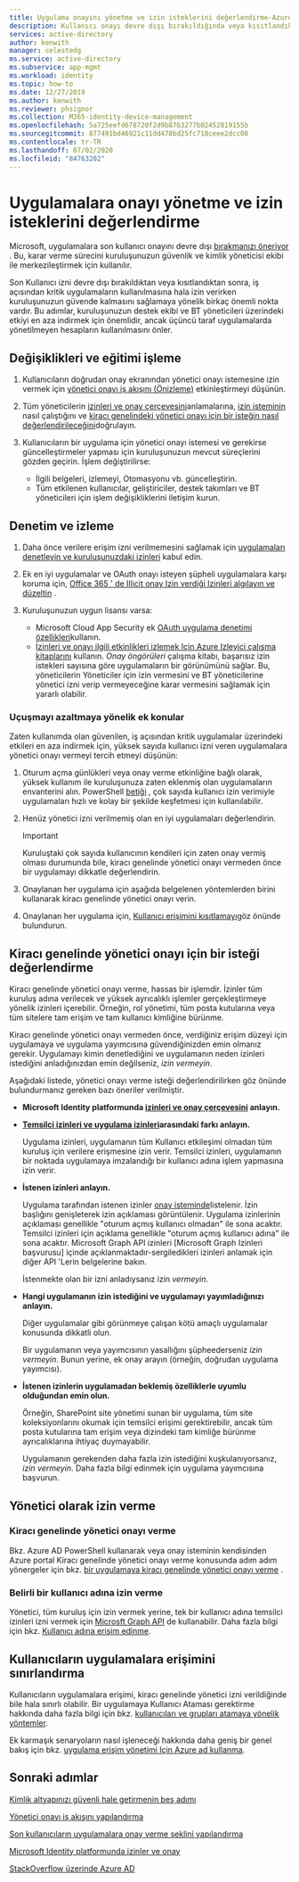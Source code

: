 ```yaml
---
title: Uygulama onayını yönetme ve izin isteklerini değerlendirme-Azure AD
description: Kullanıcı onayı devre dışı bırakıldığında veya kısıtlandıktan sonra izin isteklerini yönetmeyi ve bir uygulamaya kiracı genelinde yönetici onayı için bir istek değerlendirmeyi öğrenin.
services: active-directory
author: kenwith
manager: celestedg
ms.service: active-directory
ms.subservice: app-mgmt
ms.workload: identity
ms.topic: how-to
ms.date: 12/27/2019
ms.author: kenwith
ms.reviewer: phsignor
ms.collection: M365-identity-device-management
ms.openlocfilehash: 5a725eefd678720f2d9b8763277b02452819155b
ms.sourcegitcommit: 877491bd46921c11dd478bd25fc718ceee2dcc08
ms.contentlocale: tr-TR
ms.lasthandoff: 07/02/2020
ms.locfileid: "84763202"
---
```

# <a name="managing-consent-to-applications-and-evaluating-consent-requests"></a>Uygulamalara onayı yönetme ve izin isteklerini değerlendirme

Microsoft, uygulamalara son kullanıcı onayını devre dışı [bırakmanızı öneriyor](https://docs.microsoft.com/azure/security/fundamentals/steps-secure-identity#restrict-user-consent-operations) . Bu, karar verme sürecini kuruluşunuzun güvenlik ve kimlik yöneticisi ekibi ile merkezileştirmek için kullanılır.

Son Kullanıcı izni devre dışı bırakıldıktan veya kısıtlandıktan sonra, iş açısından kritik uygulamaların kullanılmasına hala izin verirken kuruluşunuzun güvende kalmasını sağlamaya yönelik birkaç önemli nokta vardır. Bu adımlar, kuruluşunuzun destek ekibi ve BT yöneticileri üzerindeki etkiyi en aza indirmek için önemlidir, ancak üçüncü taraf uygulamalarda yönetilmeyen hesapların kullanılmasını önler.

## <a name="process-changes-and-education"></a>Değişiklikleri ve eğitimi işleme

 1. Kullanıcıların doğrudan onay ekranından yönetici onayı istemesine izin vermek için [yönetici onayı iş akışını (Önizleme)](configure-admin-consent-workflow.md) etkinleştirmeyi düşünün.

 2. Tüm yöneticilerin [izinleri ve onay çerçevesini](../develop/consent-framework.md)anlamalarına, [izin isteminin](../develop/application-consent-experience.md) nasıl çalıştığını ve [kiracı genelindeki yönetici onayı için bir isteğin nasıl değerlendirileceğini](#evaluating-a-request-for-tenant-wide-admin-consent)doğrulayın.
 3. Kullanıcıların bir uygulama için yönetici onayı istemesi ve gerekirse güncelleştirmeler yapması için kuruluşunuzun mevcut süreçlerini gözden geçirin. İşlem değiştirilirse:
    * İlgili belgeleri, izlemeyi, Otomasyonu vb. güncelleştirin.
    * Tüm etkilenen kullanıcılar, geliştiriciler, destek takımları ve BT yöneticileri için işlem değişikliklerini iletişim kurun.

## <a name="auditing-and-monitoring"></a>Denetim ve izleme

1. Daha önce verilere erişim izni verilmemesini sağlamak için [uygulamaları denetleyin ve kuruluşunuzdaki izinleri](https://docs.microsoft.com/azure/security/fundamentals/steps-secure-identity#audit-apps-and-consented-permissions) kabul edin.

2. Ek en iyi uygulamalar ve OAuth onayı isteyen şüpheli uygulamalara karşı koruma için, [Office 365 ' de Illicit onay Izin verdiği Izinleri algılayın ve düzeltin](https://docs.microsoft.com/microsoft-365/security/office-365-security/detect-and-remediate-illicit-consent-grants) .

3. Kuruluşunuzun uygun lisansı varsa:

    * Microsoft Cloud App Security ek [OAuth uygulama denetimi özellikleri](https://docs.microsoft.com/cloud-app-security/investigate-risky-oauth)kullanın.
    * [İzinleri ve onayı ilgili etkinlikleri izlemek Için Azure Izleyici çalışma kitaplarını](../reports-monitoring/howto-use-azure-monitor-workbooks.md) kullanın. *Onay öngörüleri* çalışma kitabı, başarısız izin istekleri sayısına göre uygulamaların bir görünümünü sağlar. Bu, yöneticilerin Yöneticiler için izin vermesini ve BT yöneticilerine yönetici izni verip vermeyeceğine karar vermesini sağlamak için yararlı olabilir.

### <a name="additional-considerations-for-reducing-friction"></a>Uçuşmayı azaltmaya yönelik ek konular

Zaten kullanımda olan güvenilen, iş açısından kritik uygulamalar üzerindeki etkileri en aza indirmek için, yüksek sayıda kullanıcı izni veren uygulamalara yönetici onayı vermeyi tercih etmeyi düşünün:

1. Oturum açma günlükleri veya onay verme etkinliğine bağlı olarak, yüksek kullanım ile kuruluşunuza zaten eklenmiş olan uygulamaların envanterini alın. PowerShell [betiği](https://gist.github.com/psignoret/41793f8c6211d2df5051d77ca3728c09) , çok sayıda kullanıcı izin verimiyle uygulamaları hızlı ve kolay bir şekilde keşfetmesi için kullanılabilir.

2. Henüz yönetici izni verilmemiş olan en iyi uygulamaları değerlendirin.

   > [!IMPORTANT]
   > Kuruluştaki çok sayıda kullanıcının kendileri için zaten onay vermiş olması durumunda bile, kiracı genelinde yönetici onayı vermeden önce bir uygulamayı dikkatle değerlendirin.

3. Onaylanan her uygulama için aşağıda belgelenen yöntemlerden birini kullanarak kiracı genelinde yönetici onayı verin.

4. Onaylanan her uygulama için, [Kullanıcı erişimini kısıtlamayı](configure-user-consent.md)göz önünde bulundurun.

## <a name="evaluating-a-request-for-tenant-wide-admin-consent"></a>Kiracı genelinde yönetici onayı için bir isteği değerlendirme

Kiracı genelinde yönetici onayı verme, hassas bir işlemdir.  İzinler tüm kuruluş adına verilecek ve yüksek ayrıcalıklı işlemler gerçekleştirmeye yönelik izinleri içerebilir. Örneğin, rol yönetimi, tüm posta kutularına veya tüm sitelere tam erişim ve tam kullanıcı kimliğine bürünme.

Kiracı genelinde yönetici onayı vermeden önce, verdiğiniz erişim düzeyi için uygulamaya ve uygulama yayımcısına güvendiğinizden emin olmanız gerekir. Uygulamayı kimin denetlediğini ve uygulamanın neden izinleri istediğini anladığınızdan emin değilseniz, *izin vermeyin*.

Aşağıdaki listede, yönetici onayı verme isteği değerlendirilirken göz önünde bulundurmanız gereken bazı öneriler verilmiştir.

* **Microsoft Identity platformunda [izinleri ve onay çerçevesini](../develop/consent-framework.md) anlayın.**

* **[Temsilci izinleri ve uygulama izinleri](../develop/v2-permissions-and-consent.md#permission-types)arasındaki farkı anlayın.**

   Uygulama izinleri, uygulamanın tüm Kullanıcı etkileşimi olmadan tüm kuruluş için verilere erişmesine izin verir. Temsilci izinleri, uygulamanın bir noktada uygulamaya imzalandığı bir kullanıcı adına işlem yapmasına izin verir.

* **İstenen izinleri anlayın.**

   Uygulama tarafından istenen izinler [onay isteminde](../develop/application-consent-experience.md)listelenir. İzin başlığını genişleterek izin açıklaması görüntülenir. Uygulama izinlerinin açıklaması genellikle "oturum açmış kullanıcı olmadan" ile sona acaktır. Temsilci izinleri için açıklama genellikle "oturum açmış kullanıcı adına" ile sona acaktır. Microsoft Graph API izinleri [Microsoft Graph Izinleri başvurusu] içinde açıklanmaktadır-sergiledikleri izinleri anlamak için diğer API 'Lerin belgelerine bakın.

   İstenmekte olan bir izni anladıysanız izin *vermeyin*.

* **Hangi uygulamanın izin istediğini ve uygulamayı yayımladığınızı anlayın.**

   Diğer uygulamalar gibi görünmeye çalışan kötü amaçlı uygulamalar konusunda dikkatli olun.

   Bir uygulamanın veya yayımcısının yasallığını şüpheederseniz *izin vermeyin*. Bunun yerine, ek onay arayın (örneğin, doğrudan uygulama yayımcısı).

* **İstenen izinlerin uygulamadan beklemiş özelliklerle uyumlu olduğundan emin olun.**

   Örneğin, SharePoint site yönetimi sunan bir uygulama, tüm site koleksiyonlarını okumak için temsilci erişimi gerektirebilir, ancak tüm posta kutularına tam erişim veya dizindeki tam kimliğe bürünme ayrıcalıklarına ihtiyaç duymayabilir.

   Uygulamanın gerekenden daha fazla izin istediğini kuşkulanıyorsanız, *izin vermeyin*. Daha fazla bilgi edinmek için uygulama yayımcısına başvurun.

## <a name="granting-consent-as-an-administrator"></a>Yönetici olarak izin verme

### <a name="granting-tenant-wide-admin-consent"></a>Kiracı genelinde yönetici onayı verme

Bkz. Azure AD PowerShell kullanarak veya onay isteminin kendisinden Azure portal Kiracı genelinde yönetici onayı verme konusunda adım adım yönergeler için bkz. [bir uygulamaya kiracı genelinde yönetici onayı verme](grant-admin-consent.md) .

### <a name="granting-consent-on-behalf-of-a-specific-user"></a>Belirli bir kullanıcı adına izin verme

Yönetici, tüm kuruluş için izin vermek yerine, tek bir kullanıcı adına temsilci izinleri izni vermek için [Microsft Graph API](https://docs.microsoft.com/graph/use-the-api) de kullanabilir. Daha fazla bilgi için bkz. [Kullanıcı adına erişim edinme](https://docs.microsoft.com/graph/auth-v2-user).

## <a name="limiting-user-access-to-applications"></a>Kullanıcıların uygulamalara erişimini sınırlandırma

Kullanıcıların uygulamalara erişimi, kiracı genelinde yönetici izni verildiğinde bile hala sınırlı olabilir. Bir uygulamaya Kullanıcı Ataması gerektirme hakkında daha fazla bilgi için bkz. [kullanıcıları ve grupları atamaya yönelik yöntemler](methods-for-assigning-users-and-groups.md).

Ek karmaşık senaryoların nasıl işleneceği hakkında daha geniş bir genel bakış için bkz. [uygulama erişim yönetimi Için Azure ad kullanma](what-is-access-management.md).

## <a name="next-steps"></a>Sonraki adımlar

[Kimlik altyapınızı güvenli hale getirmenin beş adımı](https://docs.microsoft.com/azure/security/fundamentals/steps-secure-identity#before-you-begin-protect-privileged-accounts-with-mfa)

[Yönetici onayı iş akışını yapılandırma](configure-admin-consent-workflow.md)

[Son kullanıcıların uygulamalara onay verme şeklini yapılandırma](configure-user-consent.md)

[Microsoft Identity platformunda izinler ve onay](../develop/active-directory-v2-scopes.md)

[StackOverflow üzerinde Azure AD](https://stackoverflow.com/questions/tagged/azure-active-directory)